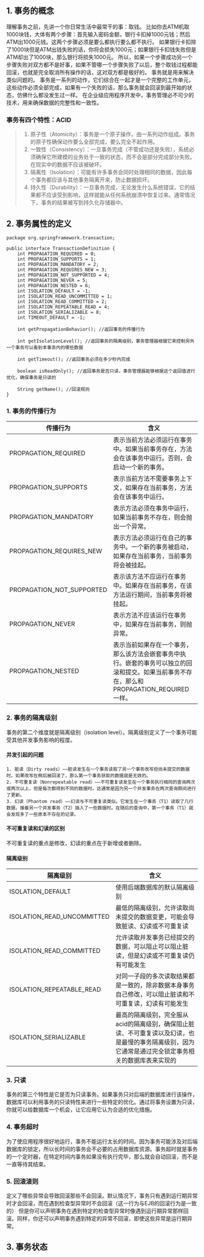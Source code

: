 ## 1. 事务的概念
理解事务之前，先讲一个你日常生活中最常干的事：取钱。 
比如你去ATM机取1000块钱，大体有两个步骤：首先输入密码金额，银行卡扣掉1000元钱；然后ATM出1000元钱。这两个步骤必须是要么都执行要么都不执行。
如果银行卡扣除了1000块但是ATM出钱失败的话，你将会损失1000元；如果银行卡扣钱失败但是ATM却出了1000块，那么银行将损失1000元。
所以，如果一个步骤成功另一个步骤失败对双方都不是好事，如果不管哪一个步骤失败了以后，整个取钱过程都能回滚，也就是完全取消所有操作的话，这对双方都是极好的。 
事务就是用来解决类似问题的。
事务是一系列的动作，它们综合在一起才是一个完整的工作单元，这些动作必须全部完成，如果有一个失败的话，那么事务就会回滚到最开始的状态，仿佛什么都没发生过一样。 
在企业级应用程序开发中，事务管理必不可少的技术，用来确保数据的完整性和一致性。 
### 事务有四个特性：ACID 
> 1. 原子性（Atomicity）：事务是一个原子操作，由一系列动作组成。事务的原子性确保动作要么全部完成，要么完全不起作用。
> 2. 一致性（Consistency）：一旦事务完成（不管成功还是失败），系统必须确保它所建模的业务处于一致的状态，而不会是部分完成部分失败。在现实中的数据不应该被破坏。
> 3. 隔离性（Isolation）：可能有许多事务会同时处理相同的数据，因此每个事务都应该与其他事务隔离开来，防止数据损坏。
> 4. 持久性（Durability）：一旦事务完成，无论发生什么系统错误，它的结果都不应该受到影响，这样就能从任何系统崩溃中恢复过来。通常情况下，事务的结果被写到持久化存储器中。

## 2. 事务属性的定义

```
package org.springframework.transaction;

public interface TransactionDefinition {
    int PROPAGATION_REQUIRED = 0;
    int PROPAGATION_SUPPORTS = 1;
    int PROPAGATION_MANDATORY = 2;
    int PROPAGATION_REQUIRES_NEW = 3;
    int PROPAGATION_NOT_SUPPORTED = 4;
    int PROPAGATION_NEVER = 5;
    int PROPAGATION_NESTED = 6;
    int ISOLATION_DEFAULT = -1;
    int ISOLATION_READ_UNCOMMITTED = 1;
    int ISOLATION_READ_COMMITTED = 2;
    int ISOLATION_REPEATABLE_READ = 4;
    int ISOLATION_SERIALIZABLE = 8;
    int TIMEOUT_DEFAULT = -1;

    int getPropagationBehavior(); //返回事务的传播行为

    int getIsolationLevel(); //返回事务的隔离级别，事务管理器根据它来控制另外一个事务可以看到本事务内的哪些数据

    int getTimeout(); //返回事务必须在多少秒内完成

    boolean isReadOnly(); //返回事务是否只读，事务管理器能够根据这个返回值进行优化，确保事务是只读的

    String getName(); //回滚规则
}

```
### 1. 事务的传播行为
|         传播行为        |                        含义                                                        |
|-|-|
|  PROPAGATION_REQUIRED  | 表示当前方法必须运行在事务中。如果当前事务存在，方法会在该事务中运行。否则，会启动一个新的事务。
|  PROPAGATION_SUPPORTS  | 表示当前方法不需要事务上下文，如果存在当前事务，方法会在该事务中运行。|
|  PROPAGATION_MANDATORY  |表示方法必须在事务中运行，如果当前事务不存在，则会抛出一个异常。|
|  PROPAGATION_REQUIRES_NEW   | 表示方法必须运行在自己的事务中。一个新的事务被启动，如果存在当前事务，当前事务将会被挂起。|
|  PROPAGATION_NOT_SUPPORTED  | 表示该方法不应运行在事务中。如果存在当前事务，在该方法运行期间，当前事务将被挂起。 |
|  PROPAGATION_NEVER   | 表示方法不应该运行在事务中，如果存在当前事务，则抛异常。|
|  PROPAGATION_NESTED  | 表示当前如果存在一个事务，那么该方法会嵌套事务中执行。嵌套的事务可以独立的回滚和提交。如果当前事务不存在，那么和PROPAGATION_REQUIRED一样。|

### 2. 事务的隔离级别
事务的第二个维度就是隔离级别（isolation level）。隔离级别定义了一个事务可能受其他并发事务影响的程度。

#### 并发引起的问题
```
1. 脏读（Dirty reads）——脏读发生在一个事务读取了另一个事务改写但尚未提交的数据时。如果改写在稍后被回滚了，那么第一个事务获取的数据就是无效的。
2. 不可重复读（Nonrepeatable read）——不可重复读发生在一个事务执行相同的查询两次或两次以上，但是每次都得到不同的数据时。这通常是因为另一个并发事务在两次查询期间进行了更新。
3. 幻读（Phantom read）——幻读与不可重复读类似。它发生在一个事务（T1）读取了几行数据，接着另一个并发事务（T2）插入了一些数据时。在随后的查询中，第一个事务（T1）就会发现多了一些原本不存在的记录。

```
#### 不可重复读和幻读的区别
不可重复读的重点是修改，幻读的重点在于新增或者删除。

#### 隔离级别
|   隔离级别   | 含义  |
|-|-|
|   ISOLATION_DEFAULT   | 使用后端数据库的默认隔离级别|
|   ISOLATION_READ_UNCOMMITTED   | 最低的隔离级别，允许读取尚未提交的数据变更，可能会导致脏读、幻读或不可重复读|
|   ISOLATION_READ_COMMITTED   | 允许读取并发事务已经提交的数据，可以阻止可以阻止脏读，但是幻读或不可重复读仍有可能发生|
|   ISOLATION_REPEATABLE_READ   | 对同一子段的多次读取结果都是一致的，除非数据本身事务自己修改，可以阻止脏读和不可重复读，幻读有可能发生|
|   ISOLATION_SERIALIZABLE   | 最高的隔离级别，完全服从acid的隔离级别，确保阻止脏读、不可重复读以及幻读，也是最慢的事务隔离级别，因为它通常是通过完全锁定事务相关的数据库表来实现的|

### 3. 只读
事务的第三个特性是它是否为只读事务。如果事务只对后端的数据库进行该操作，数据库可以利用事务的只读特性来进行一些特定的优化。通过将事务设置为只读，你就可以给数据库一个机会，让它应用它认为合适的优化措施。

### 4. 事务超时
为了使应用程序很好地运行，事务不能运行太长的时间。因为事务可能涉及对后端数据库的锁定，所以长时间的事务会不必要的占用数据库资源。事务超时就是事务的一个定时器，在特定时间内事务如果没有执行完毕，那么就会自动回滚，而不是一直等待其结束。

### 5. 回滚滚则
定义了哪些异常会导致回滚那些不会回滚。默认情况下，事务只有遇到运行期异常时才会回滚，而在遇到检查型异常时不会回滚（这一行为与EJB的回滚行为是一致的） 
但是你可以声明事务在遇到特定的检查型异常时像遇到运行期异常那样回滚。同样，你还可以声明事务遇到特定的异常不回滚，即使这些异常是运行期异常。

## 3. 事务状态





